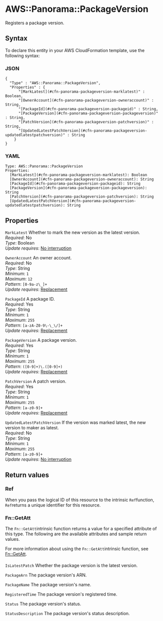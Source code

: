# AWS::Panorama::PackageVersion<a name="aws-resource-panorama-packageversion"></a>

Registers a package version\.

## Syntax<a name="aws-resource-panorama-packageversion-syntax"></a>

To declare this entity in your AWS CloudFormation template, use the following syntax:

### JSON<a name="aws-resource-panorama-packageversion-syntax.json"></a>

```
{
  "Type" : "AWS::Panorama::PackageVersion",
  "Properties" : {
      "[MarkLatest](#cfn-panorama-packageversion-marklatest)" : Boolean,
      "[OwnerAccount](#cfn-panorama-packageversion-owneraccount)" : String,
      "[PackageId](#cfn-panorama-packageversion-packageid)" : String,
      "[PackageVersion](#cfn-panorama-packageversion-packageversion)" : String,
      "[PatchVersion](#cfn-panorama-packageversion-patchversion)" : String,
      "[UpdatedLatestPatchVersion](#cfn-panorama-packageversion-updatedlatestpatchversion)" : String
    }
}
```

### YAML<a name="aws-resource-panorama-packageversion-syntax.yaml"></a>

```
Type: AWS::Panorama::PackageVersion
Properties: 
  [MarkLatest](#cfn-panorama-packageversion-marklatest): Boolean
  [OwnerAccount](#cfn-panorama-packageversion-owneraccount): String
  [PackageId](#cfn-panorama-packageversion-packageid): String
  [PackageVersion](#cfn-panorama-packageversion-packageversion): String
  [PatchVersion](#cfn-panorama-packageversion-patchversion): String
  [UpdatedLatestPatchVersion](#cfn-panorama-packageversion-updatedlatestpatchversion): String
```

## Properties<a name="aws-resource-panorama-packageversion-properties"></a>

`MarkLatest`  <a name="cfn-panorama-packageversion-marklatest"></a>
Whether to mark the new version as the latest version\.  
*Required*: No  
*Type*: Boolean  
*Update requires*: [No interruption](https://docs.aws.amazon.com/AWSCloudFormation/latest/UserGuide/using-cfn-updating-stacks-update-behaviors.html#update-no-interrupt)

`OwnerAccount`  <a name="cfn-panorama-packageversion-owneraccount"></a>
An owner account\.  
*Required*: No  
*Type*: String  
*Minimum*: `1`  
*Maximum*: `12`  
*Pattern*: `[0-9a-z\_]+`  
*Update requires*: [Replacement](https://docs.aws.amazon.com/AWSCloudFormation/latest/UserGuide/using-cfn-updating-stacks-update-behaviors.html#update-replacement)

`PackageId`  <a name="cfn-panorama-packageversion-packageid"></a>
A package ID\.  
*Required*: Yes  
*Type*: String  
*Minimum*: `1`  
*Maximum*: `255`  
*Pattern*: `[a-zA-Z0-9\-\_\/]+`  
*Update requires*: [Replacement](https://docs.aws.amazon.com/AWSCloudFormation/latest/UserGuide/using-cfn-updating-stacks-update-behaviors.html#update-replacement)

`PackageVersion`  <a name="cfn-panorama-packageversion-packageversion"></a>
A package version\.  
*Required*: Yes  
*Type*: String  
*Minimum*: `1`  
*Maximum*: `255`  
*Pattern*: `([0-9]+)\.([0-9]+)`  
*Update requires*: [Replacement](https://docs.aws.amazon.com/AWSCloudFormation/latest/UserGuide/using-cfn-updating-stacks-update-behaviors.html#update-replacement)

`PatchVersion`  <a name="cfn-panorama-packageversion-patchversion"></a>
A patch version\.  
*Required*: Yes  
*Type*: String  
*Minimum*: `1`  
*Maximum*: `255`  
*Pattern*: `[a-z0-9]+`  
*Update requires*: [Replacement](https://docs.aws.amazon.com/AWSCloudFormation/latest/UserGuide/using-cfn-updating-stacks-update-behaviors.html#update-replacement)

`UpdatedLatestPatchVersion`  <a name="cfn-panorama-packageversion-updatedlatestpatchversion"></a>
If the version was marked latest, the new version to maker as latest\.  
*Required*: No  
*Type*: String  
*Minimum*: `1`  
*Maximum*: `255`  
*Pattern*: `[a-z0-9]+`  
*Update requires*: [No interruption](https://docs.aws.amazon.com/AWSCloudFormation/latest/UserGuide/using-cfn-updating-stacks-update-behaviors.html#update-no-interrupt)

## Return values<a name="aws-resource-panorama-packageversion-return-values"></a>

### Ref<a name="aws-resource-panorama-packageversion-return-values-ref"></a>

When you pass the logical ID of this resource to the intrinsic `Ref`function, `Ref`returns a unique identifier for this resource\.

### Fn::GetAtt<a name="aws-resource-panorama-packageversion-return-values-fn--getatt"></a>

The `Fn::GetAtt`intrinsic function returns a value for a specified attribute of this type\. The following are the available attributes and sample return values\.

For more information about using the `Fn::GetAtt`intrinsic function, see [Fn::GetAtt](https://docs.aws.amazon.com/AWSCloudFormation/latest/UserGuide/intrinsic-function-reference-getatt.html)\.

#### <a name="aws-resource-panorama-packageversion-return-values-fn--getatt-fn--getatt"></a>

`IsLatestPatch`  <a name="IsLatestPatch-fn::getatt"></a>
Whether the package version is the latest version\.

`PackageArn`  <a name="PackageArn-fn::getatt"></a>
The package version's ARN\.

`PackageName`  <a name="PackageName-fn::getatt"></a>
The package version's name\.

`RegisteredTime`  <a name="RegisteredTime-fn::getatt"></a>
The package version's registered time\.

`Status`  <a name="Status-fn::getatt"></a>
The package version's status\.

`StatusDescription`  <a name="StatusDescription-fn::getatt"></a>
The package version's status description\.